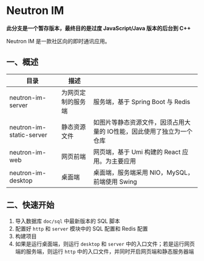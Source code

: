 # Neutron IM

**此分支是一个暂存版本，最终目的是过度 JavaScript/Java 版本的后台到 C++**

Neutron IM 是一款社区向的即时通讯应用。

## 一、概述

| 目录                     | 描述               |                                                              |
| ------------------------ | ------------------ | ------------------------------------------------------------ |
| neutron-im-server        | 为网页定制的服务端 | 服务端，基于 Spring Boot 与 Redis                            |
| neutron-im-static-server | 静态资源文件       | 如图片等静态资源文件，因须占用大量的 IO性能，因此使用了独立为一个仓库 |
| neutron-im-web           | 网页前端           | 网页端，基于 Umi 构建的 React 应用。为主要应用               |
| neutron-im-desktop       | 桌面端             | 桌面端，服务端采用 NIO，MySQL，前端使用 Swing                |

## 二、快速开始

1. 导入数据库 `doc/sql` 中最新版本的 SQL 脚本
2. 配置好 `http` 和 `server` 模块中的 SQL 配置和 Redis 配置
3. 构建项目
4. 如果是运行桌面端，则运行 `desktop` 和 `server` 中的入口文件；若是运行网页端的服务端，则运行 `http` 中的入口文件，并同时开启网页端和静态服务器端
